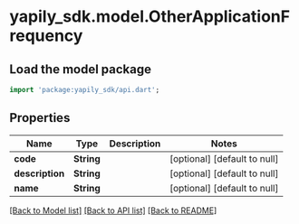 # yapily_sdk.model.OtherApplicationFrequency

## Load the model package
```dart
import 'package:yapily_sdk/api.dart';
```

## Properties
Name | Type | Description | Notes
------------ | ------------- | ------------- | -------------
**code** | **String** |  | [optional] [default to null]
**description** | **String** |  | [optional] [default to null]
**name** | **String** |  | [optional] [default to null]

[[Back to Model list]](../README.md#documentation-for-models) [[Back to API list]](../README.md#documentation-for-api-endpoints) [[Back to README]](../README.md)



